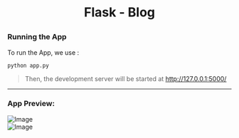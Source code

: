 # <p align="center"> Flask - Blog </p>
### Running the App
To run the App, we use :
```
python app.py
```
> Then, the development server will be started at http://127.0.0.1:5000/
---
### App Preview:
![Image](https://s10.gifyu.com/images/Animation4.gif)
<br>
![Image](https://s10.gifyu.com/images/Animation57614d0bd0cbe453b.gif)
